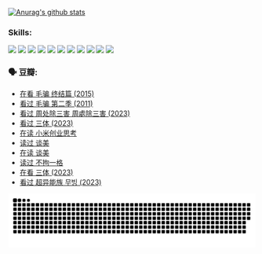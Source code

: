 
[![Anurag's github stats](https://github-readme-stats.vercel.app/api?username=w940853815)](https://github.com/anuraghazra/github-readme-stats)

### Skills:

<code><img height="32" src="https://cdn.jsdelivr.net/npm/simple-icons@v5/icons/python.svg"></code>
<code><img height="32" src="https://cdn.jsdelivr.net/npm/simple-icons@v5/icons/javascript.svg"></code>
<code><img height="32" src="https://cdn.jsdelivr.net/npm/simple-icons@v5/icons/django.svg"></code>
<code><img height="32" src="https://cdn.jsdelivr.net/npm/simple-icons@v5/icons/flask.svg"></code>
<code><img height="32" src="https://cdn.jsdelivr.net/npm/simple-icons@v5/icons/vuetify.svg"></code>
<code><img height="32" src="https://cdn.jsdelivr.net/npm/simple-icons@v5/icons/git.svg"></code>
<code><img height="32" src="https://cdn.jsdelivr.net/npm/simple-icons@v5/icons/docker.svg"></code>
<code><img height="32" src="https://cdn.jsdelivr.net/npm/simple-icons@v5/icons/postgresql.svg"></code>
<code><img height="32" src="https://cdn.jsdelivr.net/npm/simple-icons@v5/icons/elasticsearch.svg"></code>
<code><img height="32" src="https://cdn.jsdelivr.net/npm/simple-icons@v5/icons/macos.svg"></code>
<code><img height="32" src="https://cdn.jsdelivr.net/npm/simple-icons@v5/icons/linux.svg"></code>

### 🗣 豆瓣:

<!-- DOUBAN-ACTIVITIES:START -->
- [在看 毛骗 终结篇‎ (2015)](https://www.douban.com/people/136069238/status/4581971924/?_i=13773865)
- [看过 毛骗 第二季‎ (2011)](https://www.douban.com/people/136069238/status/4581971810/?_i=13773865)
- [看过 周处除三害 周處除三害‎ (2023)](https://www.douban.com/people/136069238/status/4575646701/?_i=13773865)
- [看过 三体‎ (2023)](https://www.douban.com/people/136069238/status/4574263039/?_i=13773865)
- [在读 小米创业思考](https://www.douban.com/people/136069238/status/4572047905/?_i=13773865)
- [读过 谈美](https://www.douban.com/people/136069238/status/4572047629/?_i=13773865)
- [在读 谈美](https://www.douban.com/people/136069238/status/4560861771/?_i=13773865)
- [读过 不拘一格](https://www.douban.com/people/136069238/status/4560861445/?_i=13773865)
- [在看 三体‎ (2023)](https://www.douban.com/people/136069238/status/4558185093/?_i=13773865)
- [看过 超异能族 무빙‎ (2023)](https://www.douban.com/people/136069238/status/4556824186/?_i=13773865)
<!-- DOUBAN-ACTIVITIES:END -->


![Snake animation](https://raw.githubusercontent.com/w940853815/w940853815/output/github-contribution-grid-snake.svg)

<!--
**w940853815/w940853815** is a ✨ _special_ ✨ repository because its `README.md` (this file) appears on your GitHub profile.

Here are some ideas to get you started:

- 🔭 I’m currently working on ...
- 🌱 I’m currently learning ...
- 👯 I’m looking to collaborate on ...
- 🤔 I’m looking for help with ...
- 💬 Ask me about ...
- 📫 How to reach me: ...
- 😄 Pronouns: ...
- ⚡ Fun fact: ...
-->
